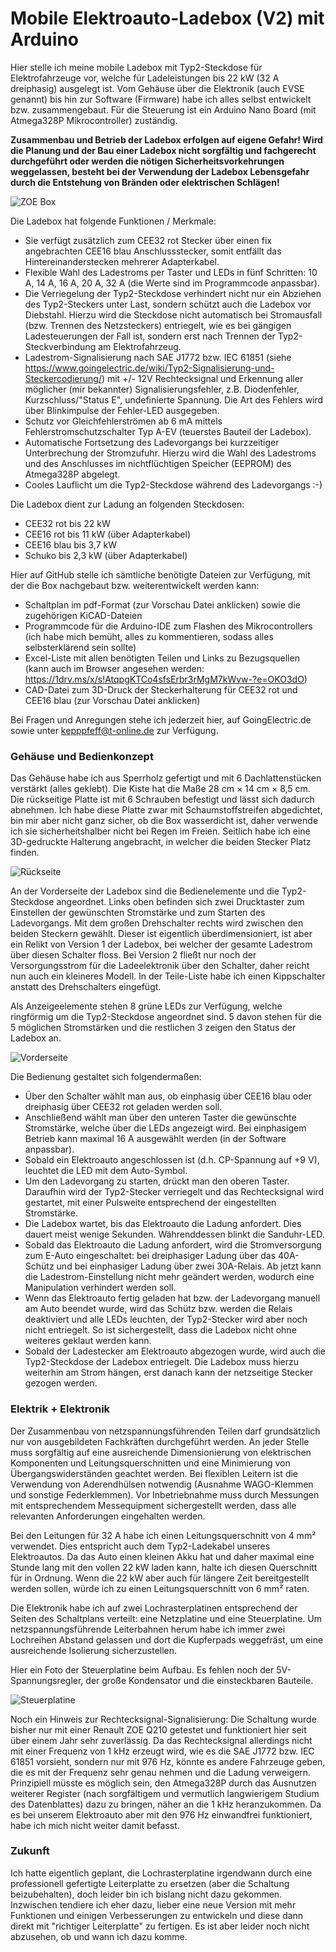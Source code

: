 # Mobile Elektroauto-Ladebox (V2) mit Arduino

Hier stelle ich meine mobile Ladebox mit Typ2-Steckdose für Elektrofahrzeuge vor, welche für Ladeleistungen bis 22 kW (32 A dreiphasig) ausgelegt ist. Vom Gehäuse über die Elektronik (auch EVSE genannt) bis hin zur Software (Firmware) habe ich alles selbst entwickelt bzw. zusammengebaut. Für die Steuerung ist ein Arduino Nano Board (mit Atmega328P Mikrocontroller) zuständig. 

**Zusammenbau und Betrieb der Ladebox erfolgen auf eigene Gefahr! Wird die Planung und der Bau einer Ladebox nicht sorgfältig und fachgerecht durchgeführt oder werden die nötigen Sicherheitsvorkehrungen weggelassen, besteht bei der Verwendung der Ladebox Lebensgefahr durch die Entstehung von Bränden oder elektrischen Schlägen!**

![ZOE Box](/Bilder/ZOE%20Box.jpg)

Die Ladebox hat folgende Funktionen / Merkmale:
- Sie verfügt zusätzlich zum CEE32 rot Stecker über einen fix angebrachten CEE16 blau Anschlussstecker, somit entfällt das Hintereinanderstecken mehrerer Adapterkabel.
- Flexible Wahl des Ladestroms per Taster und LEDs in fünf Schritten: 10 A, 14 A, 16 A, 20 A, 32 A (die Werte sind im Programmcode anpassbar).
- Die Verriegelung der Typ2-Steckdose verhindert nicht nur ein Abziehen des Typ2-Steckers unter Last, sondern schützt auch die Ladebox vor Diebstahl. Hierzu  wird die Steckdose nicht automatisch bei Stromausfall (bzw. Trennen des Netzsteckers) entriegelt, wie es bei gängigen Ladesteuerungen der Fall ist, sondern erst nach Trennen der Typ2-Steckverbindung am Elektrofahrzeug.
- Ladestrom-Signalisierung nach SAE J1772 bzw. IEC 61851 (siehe https://www.goingelectric.de/wiki/Typ2-Signalisierung-und-Steckercodierung/) mit +/- 12V Rechtecksignal und Erkennung aller möglicher (mir bekannter) Signalisierungsfehler, z.B. Diodenfehler, Kurzschluss/"Status E", undefinierte Spannung. Die Art des Fehlers wird über Blinkimpulse der Fehler-LED ausgegeben.
- Schutz vor Gleichfehlerströmen ab 6 mA mittels Fehlerstromschutzschalter Typ A-EV (teuerstes Bauteil der Ladebox).
- Automatische Fortsetzung des Ladevorgangs bei kurzzeitiger Unterbrechung der Stromzufuhr. Hierzu wird die Wahl des Ladestroms und des Anschlusses im nichtflüchtigen Speicher (EEPROM) des Atmega328P abgelegt.
- Cooles Lauflicht um die Typ2-Steckdose während des Ladevorgangs :-)

Die Ladebox dient zur Ladung an folgenden Steckdosen:
- CEE32 rot bis 22 kW
- CEE16 rot bis 11 kW (über Adapterkabel)
- CEE16 blau bis 3,7 kW
- Schuko bis 2,3 kW (über Adapterkabel)

Hier auf GitHub stelle ich sämtliche benötigte Dateien zur Verfügung, mit der die Box nachgebaut bzw. weiterentwickelt werden kann:
- Schaltplan im pdf-Format (zur Vorschau Datei anklicken) sowie die zugehörigen KiCAD-Dateien
- Programmcode für die Arduino-IDE zum Flashen des Mikrocontrollers (ich habe mich bemüht, alles zu kommentieren, sodass alles selbsterklärend sein sollte)
- Excel-Liste mit allen benötigten Teilen und Links zu Bezugsquellen (kann auch im Browser angesehen werden: https://1drv.ms/x/s!AtqpgKTCo4sfsErbr3rMgM7kWvw-?e=OKO3dO)
- CAD-Datei zum 3D-Druck der Steckerhalterung für CEE32 rot und CEE16 blau (zur Vorschau Datei anklicken)

Bei Fragen und Anregungen stehe ich jederzeit hier, auf GoingElectric.de sowie unter kepppfeff@t-online.de zur Verfügung.

### Gehäuse und Bedienkonzept

Das Gehäuse habe ich aus Sperrholz gefertigt und mit 6 Dachlattenstücken verstärkt (alles geklebt). Die Kiste hat die Maße 28 cm × 14 cm × 8,5 cm. Die rückseitige Platte ist mit 6 Schrauben befestigt und lässt sich dadurch abnehmen. Ich habe diese Platte zwar mit Schaumstoffstreifen abgedichtet, bin mir aber nicht ganz sicher, ob die Box wasserdicht ist, daher verwende ich sie sicherheitshalber nicht bei Regen im Freien. 
Seitlich habe ich eine 3D-gedruckte Halterung angebracht, in welcher die beiden Stecker Platz finden.

![Rückseite](/Bilder/ZOE%20Box%20R%C3%BCckseite.JPG)

An der Vorderseite der Ladebox sind die Bedienelemente und die Typ2-Steckdose angeordnet. Links oben befinden sich zwei Drucktaster zum Einstellen der gewünschten Stromstärke und zum Starten des Ladevorgangs. Mit dem großen Drehschalter rechts wird zwischen den beiden Steckern gewählt. Dieser ist eigentlich überdimensioniert, ist aber ein Relikt von Version 1 der Ladebox, bei welcher der gesamte Ladestrom über diesen Schalter floss. Bei Version 2 fließt nur noch der Versorgungsstrom für die Ladeelektronik über den Schalter, daher reicht nun auch ein kleineres Modell. In der Teile-Liste habe ich einen Kippschalter anstatt des Drehschalters eingefügt.

Als Anzeigeelemente stehen 8 grüne LEDs zur Verfügung, welche ringförmig um die Typ2-Steckdose angeordnet sind. 5 davon stehen für die 5 möglichen Stromstärken und die restlichen 3 zeigen den Status der Ladebox an. 

![Vorderseite](/Bilder/ZOE%20Box%20Vorderseite.JPG)

Die Bedienung gestaltet sich folgendermaßen:

 - Über den Schalter wählt man aus, ob einphasig über CEE16 blau oder dreiphasig über CEE32 rot geladen werden soll. 
 - Anschließend wählt man über den unteren Taster die gewünschte Stromstärke, welche über die LEDs angezeigt wird. Bei einphasigem Betrieb kann maximal 16 A ausgewählt werden (in der Software anpassbar).
 - Sobald ein Elektroauto angeschlossen ist (d.h. CP-Spannung auf +9 V), leuchtet die LED mit dem Auto-Symbol.
 - Um den Ladevorgang zu starten, drückt man den oberen Taster. Daraufhin wird der Typ2-Stecker verriegelt und das Rechtecksignal wird gestartet, mit einer Pulsweite entsprechend der eingestellten Stromstärke.
 - Die Ladebox wartet, bis das Elektroauto die Ladung anfordert. Dies dauert meist wenige Sekunden. Währenddessen blinkt die Sanduhr-LED.
 - Sobald das Elektroauto die Ladung anfordert, wird die Stromversorgung zum E-Auto eingeschaltet: bei dreiphasiger Ladung über das 40A-Schütz und bei einphasiger Ladung über zwei 30A-Relais. Ab jetzt kann die Ladestrom-Einstellung nicht mehr geändert werden, wodurch eine Manipulation verhindert werden soll.
 - Wenn das Elektroauto fertig geladen hat bzw. der Ladevorgang manuell am Auto beendet wurde, wird das Schütz bzw. werden die Relais deaktiviert und alle LEDs leuchten, der Typ2-Stecker wird aber noch nicht entriegelt. So ist sichergestellt, dass die Ladebox nicht ohne weiteres geklaut werden kann.
 - Sobald der Ladestecker am Elektroauto abgezogen wurde, wird auch die Typ2-Steckdose der Ladebox entriegelt. Die Ladebox muss hierzu weiterhin am Strom hängen, erst danach kann der netzseitige Stecker gezogen werden.

### Elektrik + Elektronik

Der Zusammenbau von netzspannungsführenden Teilen darf grundsätzlich nur von ausgebildeten Fachkräften durchgeführt werden. An jeder Stelle muss sorgfältig auf eine ausreichende Dimensionierung von elektrischen Komponenten und Leitungsquerschnitten und eine Minimierung von Übergangswiderständen geachtet werden. Bei flexiblen Leitern ist die Verwendung von Aderendhülsen notwendig (Ausnahme WAGO-Klemmen und sonstige Federklemmen). Vor Inbetriebnahme muss durch Messungen mit entsprechendem Messequipment sichergestellt werden, dass alle relevanten Anforderungen eingehalten werden. 

Bei den Leitungen für 32 A habe ich einen Leitungsquerschnitt von 4 mm² verwendet. Dies entspricht auch dem Typ2-Ladekabel unseres Elektroautos. Da das Auto einen kleinen Akku hat und daher maximal eine Stunde lang mit den vollen 22 kW laden kann, halte ich diesen Querschnitt für in Ordnung. Wenn die 22 kW aber auch für längere Zeit bereitgestellt werden sollen, würde ich zu einen Leitungsquerschnitt von 6 mm² raten. 

Die Elektronik habe ich auf zwei Lochrasterplatinen entsprechend der Seiten des Schaltplans verteilt: eine Netzplatine und eine Steuerplatine. Um netzspannungsführende Leiterbahnen herum habe ich immer zwei Lochreihen Abstand gelassen und dort die Kupferpads weggefräst, um eine ausreichende Isolierung sicherzustellen.

Hier ein Foto der Steuerplatine beim Aufbau. Es fehlen noch der 5V-Spannungsregler, der große Kondensator und die einsteckbaren Bauteile.

![Steuerplatine](/Bilder/20190227_115933.jpg)

Noch ein Hinweis zur Rechtecksignal-Signalisierung: Die Schaltung wurde bisher nur mit einer Renault ZOE Q210 getestet und funktioniert hier seit über einem Jahr sehr zuverlässig. Da das Rechtecksignal allerdings nicht mit einer Frequenz von 1 kHz erzeugt wird, wie es die SAE J1772 bzw. IEC 61851 vorsieht, sondern nur mit 976 Hz, könnte es andere Fahrzeuge geben, die es mit der Frequenz sehr genau nehmen und die Ladung verweigern. Prinzipiell müsste es möglich sein, den Atmega328P durch das Ausnutzen weiterer Register (nach sorgfältigem und vermutlich langwierigem Studium des Datenblattes) dazu zu bringen, näher an die 1 kHz heranzukommen. Da es bei unserem Elektroauto aber mit den 976 Hz einwandfrei funktioniert, habe ich mich nicht weiter damit befasst.

### Zukunft

Ich hatte eigentlich geplant, die Lochrasterplatine irgendwann durch eine professionell gefertigte Leiterplatte zu ersetzen (aber die Schaltung beizubehalten), doch leider bin ich bislang nicht dazu gekommen. Inzwischen tendiere ich eher dazu, lieber eine neue Version mit mehr Funktionen und einigen Verbesserungen zu entwickeln und diese dann direkt mit "richtiger Leiterplatte" zu fertigen. Es ist aber leider noch nicht abzusehen, ob und wann ich dazu komme.
